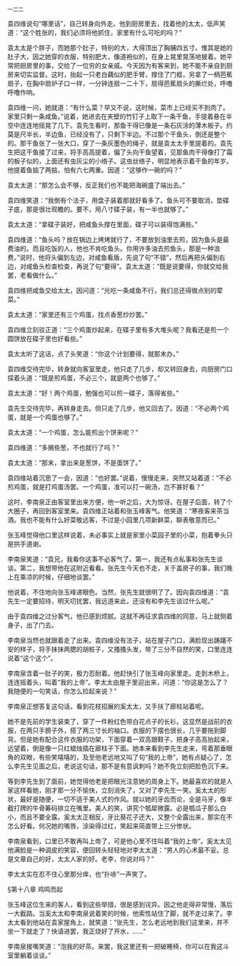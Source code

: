     一二二 

   袁四维说句“哪里话”，自己转身向外走。他到厨房里去，找着他的太太，低声笑道：“这个姓张的，我们必须将他抓住，家里有什么可吃的吗？”

   袁太太是个胖子，而她那个肚子，特别的大，大得顶出了胸脯四五寸。惟其是她的肚子大，因之她穿的衣服，特别肥大，像道袍似的，在身上晃里晃荡地披着。她平常把厨房里的事，交给了一位穷的女亲戚。今天因为有客来到，她不能不亲自到厨房来切实监督。这时，抬起一只老白藕似的肥手臂，撑住了门框，另拿了一柄芭蕉扇子，在胸中扇炉子口一样，一分钟连扇一二十下，扇得芭蕉扇头的撕烂处，呼噜呼噜作响。

   袁四维一问，她就道：“有什么菜？早又不说，这时候，菜市上已经买不到肉了。家里只剩一条咸鱼。”说着，她进去在夹壁的竹钉子上取下一条干鱼，手提着悬在半空中连连地摇晃了几下。袁先生看时，那鱼干得已像是一条石灰涂的薄木板子。约莫是尺半长，半边鱼，已经没有了，只剩下半边。不过那个干鱼头，倒还是整个的。那干鱼张了一张大口，穿了一条灰墨色的绳子，就是袁太太手里提着的。袁先生把这干鱼接了过来，将手高高提着，偏了头向干鱼望着，见那鱼肉干得像打了霜的板子似的，上面还有虫灰尘的小络子。这虫丝络子，明显地表示着干鱼的年岁。他提着鱼掂了两掂，怕有六七两重。因道：“这够作一碗的吗？”

   袁太太道：“那怎么会不够，反正我们也不能把海碗盛了端出去。”

   袁四维笑道：“我倒有个法子，用盘子装着那就好看多了。鱼头可不要取消，垫碟子底，那是很壮观瞻的。要不，用八寸碟子装，有一半也就够了。”

   袁太太道：“拿碟子装好，把咸鱼头撑在里面，碟子可以装得饱满些。”

   袁四维道：“鱼头吗？放在锅边上烤烤就行了，不要放到油里去煎，因为鱼头是最费油的。而且吃饭的人，他也不肯吃鱼头。你用许多油去煎鱼头，那是一种浪费。”说时，他将头偏到左边，对咸鱼看盾，先说了句“不错”，然后再把头偏到右边，对咸鱼头检查检查，再说了句“要得”。袁太太道：“既是说要得，你就交给我罢，老看做什么。”

   袁四维把咸鱼交给太太，因问道：“光吃一条咸鱼不行，我们总还得做点别的荤菜。”

   袁太太道：“家里还有三个鸡蛋，找点香葱炒炒罢。”

   袁四维立刻驳正道：“三个鸡蛋炒起来，在碟子里有多大堆头呢？我看还是煎一个圆饼放在碟子里也好看些。”

   袁太太听了这话，点了头笑道：“你这个计划要得，就那末办。”

   袁四维交待完毕，转身就向客室里走，他只走了几步，却又转回身去，向厨房门口探着头道：“既是煎鸡蛋，不必三个，就是两个也够了。”

   袁太太道：“好！两个鸡蛋，勉强也可以煎一碟子，落得省些。”

   袁先生交待完毕，再转身走去。但只走了几步，他又回去了。因道：“不必两个鸡蛋，就是一个鸡蛋也够了。”

   袁太太道：“一个鸡蛋，怎么能煎出个饼来呢？”

   袁四维道：“多搁些葱，不也就行了吗？”

   袁太太道：“那末，拿出来是葱饼，不是蛋饼了。”

   袁四维站着沉思了一会，因道：“也好罢。”说着，慢慢走来，突然又站着道：“不必煎鸡蛋，就是打鸡蛋汤罢。一个鸡蛋，准可以打一碗汤，岂不甚好看？”

   这时，李南泉正由客室里出来方便，他一听之后，大为惊讶。在屋子后面，转了个大圈子，再回到客室里来。袁四维正站着和张玉峰客气。他笑道：“寒夜客来茶当酒。我也不能有什么好菜敬远客，不过是小园里几项新鲜菜，聊表敬意而已。”

   张玉峰觉得他口里这样说着，未必事实上就是家里小菜园子里的小菜，抱着拳头只是拱手道谢。

   李南泉笑道：“袁兄，我看你这事不必客气了。第一，我还有点私事和张先生谈谈。第二，我想带他在这附近看看。张先生今天也不走，关于盖房子的事，我们晚上在乘凉的时候，仔细地谈罢。”

   他说着，不住地向张玉峰递眼色。当然，张先生就很明了了。因向袁四维道：“袁先生一定要招待，明天叨扰罢，我远道来此，还没有和李先生谈过什么呢。”

   由于袁四维之过分客气，他已感到烦腻。这就不再征求袁四维的同意，马上就侧着身子，出了门去。

   李南泉当然也就跟着走了出来。袁四维没有法子，站在屋子门口，满脸现出踌躇不安的样子，将手抹抹两腮的胡桩子，又搔搔头发，带了三分不自然的笑，口里连连说着“这个这个”。

   李南泉含着一肚子的笑，极力忍耐着。他赶快引了张玉峰向家里走。走到木桥上，连连摇着头，叫着“我的上帝”。李太太由屋子里迎出来，问道：“你这是怎么了？我随便的一句笑话，你怎么捡起来说？”

   李南泉正想答复这句话，看到花枝招展的奚太太，又手扶了廊柱站着呢。

   她不是先前的学生装束了，穿了一件粉红色带白花点子的长衫。这显然是战前的衣服，在两只手膀子外，搭了两三寸长的袖口。衣服的下摆也很长，几乎要拖到脚背。但是她有配合这件衣服的功架，下面穿着一双高跟鞋子，把身子高高抬起来，远望着，倒是像一只红蜡烛插在廊柱子下面。她本来看到李先生走来，弯着那垂眼角的双眼，有些笑嘻嘻的，及至他老远地又叫了句“我的上帝”，她有点疑心了，怎么李先生见面之后，老说这句话，那不是有意讽刺吗？她不免立刻把脸色沉下来。

   等到李先生到了面前，她觉得他老是把眼光注意她的周身上下。她最喜欢的就是人家这样看她，刚才那一分不愉快，立刻消失了，又对了李先生一笑。奚太太的形状，最好是随便，一切不适于美人式的作风。就以她的牙齿而论，全是马牙，像半截打牌的牛骨筹码排立在嘴里。美人的笑，讲究个瓠犀微露。必是瓠瓜子那么白小，而且不要全露。奚太太正相反，牙比葵花子还大，又整个全露出来，那实在不怎么好看。何况她的嘴唇，涂染得过红，笑起来简直带上三分惨状。

   李南泉看到，口里已不敢再叫上帝了，可是他心里不住叫着“我的上帝”。奚太太见他满脸是一种调皮的笑容，便回转头轻轻地对李太太道：“男人的心术最不妥。总是文章自己的好，太太人家的好。老李，你说对吗？”

   李太太实在忍不住心里那分痒，也“扑哧”一声笑了。

   §第十八章 鸡鸣而起

   张玉峰这位生来的客人，看到这些举措，很是感到诧异。因之他走得非常慢，落后一大截路。当奚太太和李南泉说着笑的时候，他索性站住了脚，就不走过来了。李太太看到他站在袁家屋角上，就笑道：“张先生，怎么老远地到我们这里来，并不坐一下就走了？快请进罢，我正烧好了开水，……”

   李南泉接嘴笑道：“泡我的好茶。来罢，我这里还有一把破睡椅，你可以在我这斗室里躺着谈谈。”

